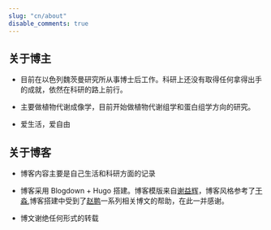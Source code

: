 ```yaml
---
slug: "cn/about"
disable_comments: true
---
```

## 关于博主        

- 目前在以色列魏茨曼研究所从事博士后工作。科研上还没有取得任何拿得出手的成就，依然在科研的路上前行。 

- 主要做植物代谢成像学，目前开始做植物代谢组学和蛋白组学方向的研究。      

- 爱生活，爱自由




## 关于博客


- 博客内容主要是自己生活和科研方面的记录

- 博客采用 Blogdown + Hugo 搭建。博客模版来自[谢益辉](https://yihui.name)，博客风格参考了[于淼](https://yufree.cn),博客搭建中受到了[赵鹏](http://www.pzhao.org)一系列相关博文的帮助，在此一并感谢。

- 博文谢绝任何形式的转载





